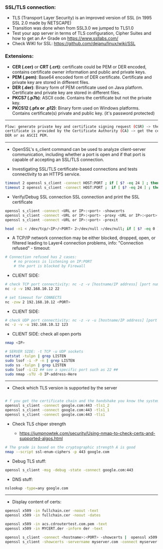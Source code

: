 ### SSL/TLS connection:

- TLS (Transport Layer Security) is an improved version of SSL (in 1995 SSL 2.0 made by NETSCAPE)
- Transition was done when from SSL3.0 we jumped to TLS1.0 
- Test your app server in terms of TLS configuration, Cipher Suites and how to get an A+ Grade on https://www.ssllabs.com/
- Check WIKI for SSL: https://github.com/dejanu/linux/wiki/SSL

### Extensions:

- **CER (.cer)** or **CRT (.crt)**: certificate could be PEM or DER encoded, contains certificate owner information and public and private keys.
- **PEM (.pem)**: Base64 encoded form of DER certificate. Certificate and private key are stored in different files.
- **DER (.der)**: Binary form of PEM certificate used on Java platform. Certificate and private key are stored in different files.
- **PKCS7 (.p7b)**: ASCII code. Contains the certificate but not the private key.
- **PKCS12 (.pfx or .p12)**: Binary form used on Windows platforms. Contains certificate(s) private and public key. (it's password protected)

--------------------------------------------------------------------------------------------------
```bash
Flow: generate private key and certificate signing request (CSR) -> the CSR needs to be approved and signed by a signer, and the digital signature on the new
certificate is provided by the Certificate Authority (CA) -> get the certificate CER and CRT extensions are nearly synonymous, certificates may be encoded as binary 
DER or as ASCII PEM.
```
--------------------------------------------------------------------------------------------------
* OpenSSL's s_client command can be used to analyze client-server communication,  including whether a port is open and if that port is capable of accepting an SSL/TLS connection. 

* Investigating SSL/TLS certificate-based connections and tests connectivity to an HTTPS service.
```bash
timeout 2 openssl s_client -connect HOST:PORT ; if [ $? -eq 24 ] ; then echo "Timeout" ; fi
timeout 2 openssl s_client -connect HOST:PORT ;  if [ $? -eq 24 ] ; then echo "Timeout" ; fi
```

* Verify/Debug SSL connection SSL connection and print the SSL certificate
```bash
openssl s_client -connect <URL or IP>:<port> -showcerts
openssl s_client -connect <URL or IP>:<port> -proxy <URL or IP>:<port>
openssl s_client -connect <URL or IP>:<port> -prexit

head -n1 < /dev/tcp/<IP>/<PORT> 2>/dev/null >/dev/null; if [ $? -eq 0 ] ; then echo works ; else echo nowork ; fi
```
* A TCP/IP network connection may be either blocked, dropped, open, or filtered leading to Layer4 connection problems, info: "Connection refused" - timeout:

```bash
# Connection refused has 2 cases: 
    # no process is listening on IP:PORT 
    # the port is blocked by Firewall
```

* CLIENT SIDE:
 ```bash
# check TCP port connectivity: nc -z -v [hostname/IP address] [port number]
nc -z -v 192.168.10.12 22

# set timeout for CONNECTS
nc -zvw 2 192.168.10.12 <PORT>
```
* CLIENT SIDE: 
```bash
# check UDP port connectivity: nc -z -v -u [hostname/IP address] [port number]
nc -z -v -u 192.168.10.12 123
```
* CLIENT SIDE: check all open ports
```bash
nmap <IP>

# SERVER SIDE: -t TCP -u UDP sockets
netstat -tulpn | grep LISTEN
sudo lsof -i -P -n | grep LISTEN
sudo ss -tulpn | grep LISTEN
sudo lsof -i:22 ## see a specific port such as 22 ##
sudo nmap -sTU -O IP-address-Here
```
---

* Check which TLS version is supported by the server
```bash

# f you get the certificate chain and the handshake you know the system in question supports TLS
openssl s_client -connect google.com:443 -tls1_2
openssl s_client -connect google.com:443 -tls1_1
openssl s_client -connect google.com:443 -tls1

```

* Check TLS chiper strength

    - https://jumpnowtek.com/security/Using-nmap-to-check-certs-and-supported-algos.html

```bash
# The grade is based on the cryptographic strength A is good
nmap --script ssl-enum-ciphers -p 443 google.com
```

* Debug TLS stuff:
```bash
openssl s_client -msg -debug -state -connect google.com:443
```

* DNS stuff:
```bash
nslookup -type=any google.com
```
---

* Display content of certs:
```bash
openssl x509 -in fullchain.cer -noout -text
openssl x509 -in fullchain.cer -noout -dates

openssl x509 -in acs.cdroutertest.com.pem -text
openssl x509 -in MYCERT.der -inform der -text

openssl s_client -connect <hostname>:<PORT> -showcerts |  openssl x509 -noout  -dates
openssl s_client -showcerts -servername myserver.com -connect myserver.com:443 </dev/null
```
